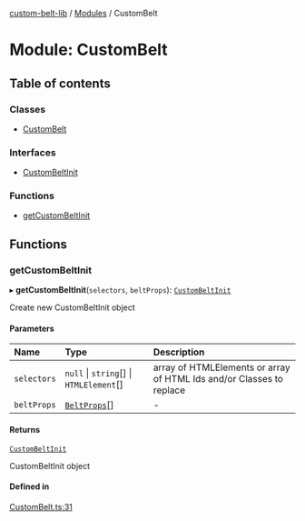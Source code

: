 [custom-belt-lib](../README.md) / [Modules](../modules.md) / CustomBelt

# Module: CustomBelt

## Table of contents

### Classes

- [CustomBelt](../classes/CustomBelt.CustomBelt.md)

### Interfaces

- [CustomBeltInit](../interfaces/CustomBelt.CustomBeltInit.md)

### Functions

- [getCustomBeltInit](CustomBelt.md#getcustombeltinit)

## Functions

### getCustomBeltInit

▸ **getCustomBeltInit**(`selectors`, `beltProps`): [`CustomBeltInit`](../interfaces/CustomBelt.CustomBeltInit.md)

Create new CustomBeltInit object

#### Parameters

| Name | Type | Description |
| :------ | :------ | :------ |
| `selectors` | ``null`` \| `string`[] \| `HTMLElement`[] | array of HTMLElements or array of HTML Ids and/or Classes to replace |
| `beltProps` | [`BeltProps`](../interfaces/Belt.BeltProps.md)[] | - |

#### Returns

[`CustomBeltInit`](../interfaces/CustomBelt.CustomBeltInit.md)

CustomBeltInit object

#### Defined in

[CustomBelt.ts:31](https://github.com/jeffholst/custom-belt/blob/9cbd5ad/packages/custom-belt-lib/src/CustomBelt.ts#L31)
